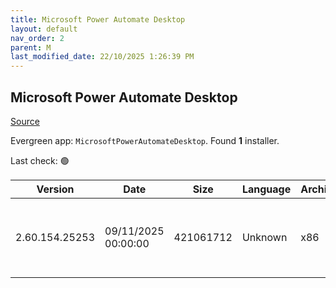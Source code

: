 ```yaml
---
title: Microsoft Power Automate Desktop
layout: default
nav_order: 2
parent: M
last_modified_date: 22/10/2025 1:26:39 PM
---
```


## Microsoft Power Automate Desktop

[Source](https://learn.microsoft.com/en-us/power-automate/desktop-flows/install)

Evergreen app: `MicrosoftPowerAutomateDesktop`. Found **1** installer.

Last check: 🟢

| Version        | Date                | Size      | Language | Architecture | Type | URI                                                                                                                                                                                                                              |
| -------------- | ------------------- | --------- | -------- | ------------ | ---- | -------------------------------------------------------------------------------------------------------------------------------------------------------------------------------------------------------------------------------- |
| 2.60.154.25253 | 09/11/2025 00:00:00 | 421061712 | Unknown  | x86          | exe  | [https://download.microsoft.com/download/a5756d0e-a204-42b3-8b49-f677e26ebca0/Setup.Microsoft.PowerAutomate.exe](https://download.microsoft.com/download/a5756d0e-a204-42b3-8b49-f677e26ebca0/Setup.Microsoft.PowerAutomate.exe) |

